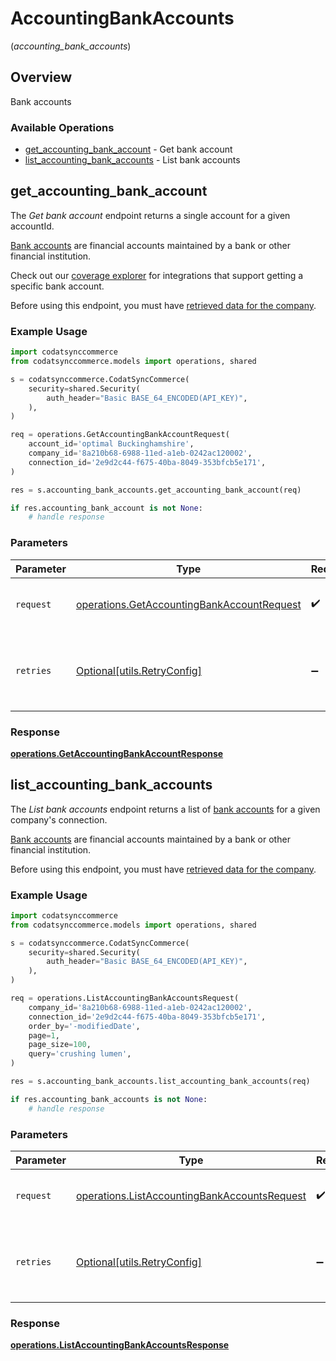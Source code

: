 # AccountingBankAccounts
(*accounting_bank_accounts*)

## Overview

Bank accounts

### Available Operations

* [get_accounting_bank_account](#get_accounting_bank_account) - Get bank account
* [list_accounting_bank_accounts](#list_accounting_bank_accounts) - List bank accounts

## get_accounting_bank_account

The *Get bank account* endpoint returns a single account for a given accountId.

[Bank accounts](https://docs.codat.io/accounting-api#/schemas/BankAccount) are financial accounts maintained by a bank or other financial institution.

Check out our [coverage explorer](https://knowledge.codat.io/supported-features/accounting?view=tab-by-data-type&dataType=bankAccounts) for integrations that support getting a specific bank account.

Before using this endpoint, you must have [retrieved data for the company](https://docs.codat.io/sync-for-commerce-v1-api#/operations/refresh-company-data).


### Example Usage

```python
import codatsynccommerce
from codatsynccommerce.models import operations, shared

s = codatsynccommerce.CodatSyncCommerce(
    security=shared.Security(
        auth_header="Basic BASE_64_ENCODED(API_KEY)",
    ),
)

req = operations.GetAccountingBankAccountRequest(
    account_id='optimal Buckinghamshire',
    company_id='8a210b68-6988-11ed-a1eb-0242ac120002',
    connection_id='2e9d2c44-f675-40ba-8049-353bfcb5e171',
)

res = s.accounting_bank_accounts.get_accounting_bank_account(req)

if res.accounting_bank_account is not None:
    # handle response
```

### Parameters

| Parameter                                                                                                | Type                                                                                                     | Required                                                                                                 | Description                                                                                              |
| -------------------------------------------------------------------------------------------------------- | -------------------------------------------------------------------------------------------------------- | -------------------------------------------------------------------------------------------------------- | -------------------------------------------------------------------------------------------------------- |
| `request`                                                                                                | [operations.GetAccountingBankAccountRequest](../../models/operations/getaccountingbankaccountrequest.md) | :heavy_check_mark:                                                                                       | The request object to use for the request.                                                               |
| `retries`                                                                                                | [Optional[utils.RetryConfig]](../../models/utils/retryconfig.md)                                         | :heavy_minus_sign:                                                                                       | Configuration to override the default retry behavior of the client.                                      |


### Response

**[operations.GetAccountingBankAccountResponse](../../models/operations/getaccountingbankaccountresponse.md)**


## list_accounting_bank_accounts

The *List bank accounts* endpoint returns a list of [bank accounts](https://docs.codat.io/accounting-api#/schemas/BankAccount) for a given company's connection.

[Bank accounts](https://docs.codat.io/accounting-api#/schemas/BankAccount) are financial accounts maintained by a bank or other financial institution.

Before using this endpoint, you must have [retrieved data for the company](https://docs.codat.io/sync-for-commerce-v1-api#/operations/refresh-company-data).
    

### Example Usage

```python
import codatsynccommerce
from codatsynccommerce.models import operations, shared

s = codatsynccommerce.CodatSyncCommerce(
    security=shared.Security(
        auth_header="Basic BASE_64_ENCODED(API_KEY)",
    ),
)

req = operations.ListAccountingBankAccountsRequest(
    company_id='8a210b68-6988-11ed-a1eb-0242ac120002',
    connection_id='2e9d2c44-f675-40ba-8049-353bfcb5e171',
    order_by='-modifiedDate',
    page=1,
    page_size=100,
    query='crushing lumen',
)

res = s.accounting_bank_accounts.list_accounting_bank_accounts(req)

if res.accounting_bank_accounts is not None:
    # handle response
```

### Parameters

| Parameter                                                                                                    | Type                                                                                                         | Required                                                                                                     | Description                                                                                                  |
| ------------------------------------------------------------------------------------------------------------ | ------------------------------------------------------------------------------------------------------------ | ------------------------------------------------------------------------------------------------------------ | ------------------------------------------------------------------------------------------------------------ |
| `request`                                                                                                    | [operations.ListAccountingBankAccountsRequest](../../models/operations/listaccountingbankaccountsrequest.md) | :heavy_check_mark:                                                                                           | The request object to use for the request.                                                                   |
| `retries`                                                                                                    | [Optional[utils.RetryConfig]](../../models/utils/retryconfig.md)                                             | :heavy_minus_sign:                                                                                           | Configuration to override the default retry behavior of the client.                                          |


### Response

**[operations.ListAccountingBankAccountsResponse](../../models/operations/listaccountingbankaccountsresponse.md)**

